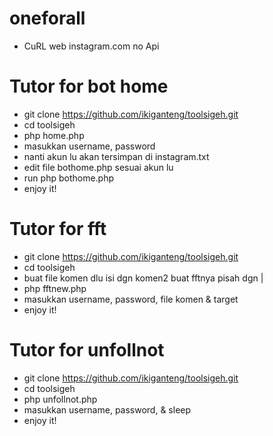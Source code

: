 # oneforall

* CuRL web instagram.com no Api

# Tutor for bot home
* git clone https://github.com/ikiganteng/toolsigeh.git
* cd toolsigeh
* php home.php
* masukkan username, password
* nanti akun lu akan tersimpan di instagram.txt
* edit file bothome.php sesuai akun lu
* run php bothome.php
* enjoy it!

# Tutor for fft
* git clone https://github.com/ikiganteng/toolsigeh.git
* cd toolsigeh
* buat file komen dlu isi dgn komen2 buat fftnya pisah dgn |
* php fftnew.php
* masukkan username, password, file komen & target
* enjoy it!

# Tutor for unfollnot
* git clone https://github.com/ikiganteng/toolsigeh.git
* cd toolsigeh
* php unfollnot.php
* masukkan username, password, & sleep
* enjoy it!
